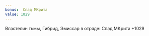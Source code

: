 ```yaml
---
bonus:  Спад МКрита 
value: 1029
---
```

Властелин тьмы, Гибрид, Эмиссар в отряде: Спад МКрита +1029
